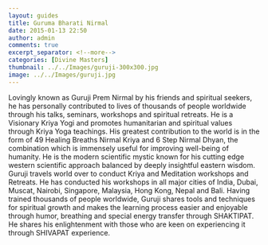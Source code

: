 ```yaml
---
layout: guides
title: Guruma Bharati Nirmal
date: 2015-01-13 22:50
author: admin
comments: true
excerpt_separator: <!--more-->
categories: [Divine Masters]
thumbnail: ../../Images/guruji-300x300.jpg
image: ../../Images/guruji.jpg
---
```

<p>Lovingly known as Guruji Prem Nirmal by his friends and spiritual seekers, he has personally contributed to lives of thousands of people worldwide through his talks, seminars, workshops and spiritual retreats.<!--more--> He is a Visionary Kriya Yogi and promotes humanitarian and spiritual values through Kriya Yoga teachings. His greatest contribution to the world is in the form of 49 Healing Breaths Nirmal Kriya and 6 Step Nirmal Dhyan, the combination which is immensely useful for improving well-being of humanity. He is the modern scientific mystic known for his cutting edge western scientific approach balanced by deeply insightful eastern wisdom. Guruji travels world over to conduct Kriya and Meditation workshops and Retreats. He has conducted his workshops in all major cities of India, Dubai, Muscat, Nairobi, Singapore, Malaysia, Hong Kong, Nepal and Bali. Having trained thousands of people worldwide, Guruji shares tools and techniques for spiritual growth and makes the learning process easier and enjoyable through humor, breathing and special energy transfer through SHAKTIPAT. He shares his enlightenment with those who are keen on experiencing it through SHIVAPAT experience.</p>
 
